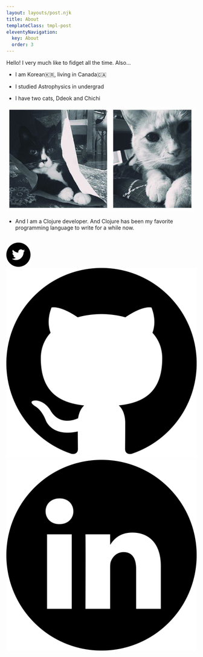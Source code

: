 ```yaml
---
layout: layouts/post.njk
title: About
templateClass: tmpl-post
eleventyNavigation:
  key: About
  order: 3
---
```


Hello! I very much like to fidget all the time. Also...

- I am Korean🇰🇷, living in Canada🇨🇦

- I studied Astrophysics in undergrad

- I have two cats, Ddeok and Chichi

<img src="../img/ddeok_and_chichi.jpeg" alt="Ddeok and Chichi" width="500px">

- And I am a Clojure developer. And Clojure has been my favorite programming language to write for a while now.<br><br>
<a href="https://twitter.com/syungb" target="_blank"> 
  <img class="social-media-img" src="../img/twitter.svg">
</a>
<a href="https://github.com/syungb" target="_blank"> 
  <img class="social-media-img" src="../img/github.svg">
</a>
<a href="https://linkedin.com/in/siyoungbyun/" target="_blank"> 
  <img class="social-media-img" src="../img/linkedin.svg">
</a>
